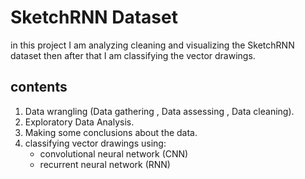 # SketchRNN Dataset
in this project I am analyzing cleaning and visualizing the SketchRNN dataset then after that I am classifying the vector drawings.
## contents
1. Data wrangling (Data gathering , Data assessing , Data cleaning).
2. Exploratory Data Analysis.
3. Making some conclusions about the data.
4. classifying vector drawings using:
    - convolutional neural network (CNN)
    - recurrent neural network (RNN)

